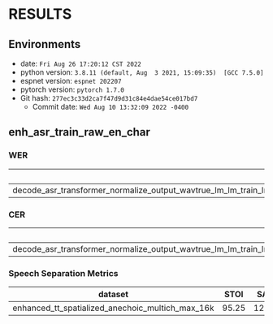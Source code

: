 <!-- Generated by scripts/utils/show_asr_result.sh and scripts/utils/show_enh_score.sh -->
# RESULTS
## Environments
- date: `Fri Aug 26 17:20:12 CST 2022`
- python version: `3.8.11 (default, Aug  3 2021, 15:09:35)  [GCC 7.5.0]`
- espnet version: `espnet 202207`
- pytorch version: `pytorch 1.7.0`
- Git hash: `277ec3c33d2ca7f47d9d31c84e4dae54ce017bd7`
  - Commit date: `Wed Aug 10 13:32:09 2022 -0400`

## enh_asr_train_raw_en_char
### WER

|dataset|Snt|Wrd|Corr|Sub|Del|Ins|Err|S.Err|
|---|---|---|---|---|---|---|---|---|
|decode_asr_transformer_normalize_output_wavtrue_lm_lm_train_lm_transformer_en_char_valid.loss.ave_enh_asr_model_valid.acc.ave/tt_spatialized_anechoic_multich_max_16k|6000|98613|92.9|6.0|1.2|1.0|8.1|45.3|

### CER

|dataset|Snt|Wrd|Corr|Sub|Del|Ins|Err|S.Err|
|---|---|---|---|---|---|---|---|---|
|decode_asr_transformer_normalize_output_wavtrue_lm_lm_train_lm_transformer_en_char_valid.loss.ave_enh_asr_model_valid.acc.ave/tt_spatialized_anechoic_multich_max_16k|6000|598296|96.7|1.6|1.7|0.9|4.3|48.1|

### Speech Separation Metrics

|dataset|STOI|SAR|SDR|SIR|SI_SNR|
|---|---|---|---|---|---|
|enhanced_tt_spatialized_anechoic_multich_max_16k|95.25|12.03|10.24|21.74|-3.35|

